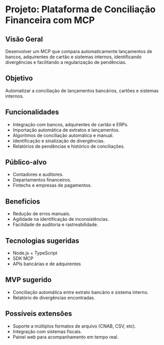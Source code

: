 # Projeto: Plataforma de Conciliação Financeira com MCP

## Visão Geral
Desenvolver um MCP que compara automaticamente lançamentos de bancos, adquirentes de cartão e sistemas internos, identificando divergências e facilitando a regularização de pendências.

## Objetivo
Automatizar a conciliação de lançamentos bancários, cartões e sistemas internos.

## Funcionalidades
- Integração com bancos, adquirentes de cartão e ERPs.
- Importação automática de extratos e lançamentos.
- Algoritmos de conciliação automática e manual.
- Identificação e sinalização de divergências.
- Relatórios de pendências e histórico de conciliações.

## Público-alvo
- Contadores e auditores.
- Departamentos financeiros.
- Fintechs e empresas de pagamentos.

## Benefícios
- Redução de erros manuais.
- Agilidade na identificação de inconsistências.
- Facilidade de auditoria e rastreabilidade.

## Tecnologias sugeridas
- Node.js + TypeScript
- SDK MCP
- APIs bancárias e de adquirentes

## MVP sugerido
- Conciliação automática entre extrato bancário e sistema interno.
- Relatório de divergências encontradas.

## Possíveis extensões
- Suporte a múltiplos formatos de arquivo (CNAB, CSV, etc).
- Integração com sistemas fiscais.
- Painel web para acompanhamento em tempo real. 